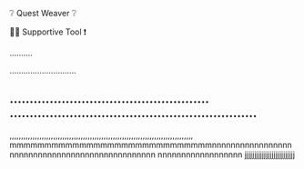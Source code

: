 ❔ Quest Weaver ❔

👷‍♂️ Supportive Tool ❗

..........

.............................

..................................................
..............................................................
------------------------------------------------------------------------
,,,,,,,,,,,,,,,,,,,,,,,,,,,,,,,,,,,,,,,,,,,,,,,,,,,,,,,,,,,,,,,,,,,,,,,,,,,,,,,,
mmmmmmmmmmmmmmmmmmmmmmmmmmmmmnnnnnnnnnnnnnnnnnnnnnnnnnnnnnnnnnnnnnnnnnnnnnnnn
nnnnnnnnnnnnnnnnnn
jjjjjjjjjjjjjjjjjjjjjjjjjj
